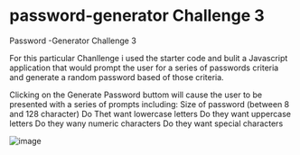 # password-generator Challenge 3 
Password -Generator Challenge  3

For this particular Chanllenge i used the starter code and bulit a Javascript application that would prompt the user for a series of passwords criteria and generate a random password based of those criteria.

Clicking on the Generate Password buttom will cause the user to be presented with a series of prompts including:
Size of password (between 8 and 128 character)
Do Thet want lowercase letters 
Do they want uppercase letters
Do they wany numeric characters
Do they want special characters 





![image](https://user-images.githubusercontent.com/102564241/169382711-0295b435-9e15-4220-a07a-429784be0a07.png)
